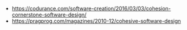- https://codurance.com/software-creation/2016/03/03/cohesion-cornerstone-software-design/
- https://pragprog.com/magazines/2010-12/cohesive-software-design
